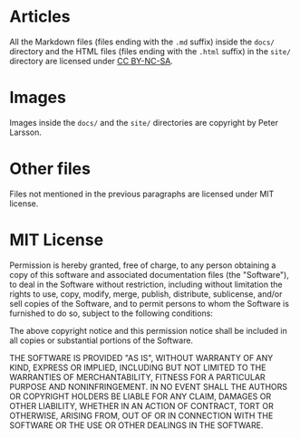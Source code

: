 # Articles

All the Markdown files (files ending with the `.md` suffix) inside the `docs/` directory and the HTML files (files ending with the `.html` suffix) in the `site/` directory are licensed under [CC BY-NC-SA](https://creativecommons.org/licenses/by-nc-sa/4.0/).

# Images

Images inside the `docs/` and the `site/` directories are copyright by Peter Larsson.

# Other files

Files not mentioned in the previous paragraphs are licensed under MIT license.

# MIT License

Permission is hereby granted, free of charge, to any person obtaining
a copy of this software and associated documentation files (the
"Software"), to deal in the Software without restriction, including
without limitation the rights to use, copy, modify, merge, publish,
distribute, sublicense, and/or sell copies of the Software, and to
permit persons to whom the Software is furnished to do so, subject to
the following conditions:

The above copyright notice and this permission notice shall be
included in all copies or substantial portions of the Software.

THE SOFTWARE IS PROVIDED "AS IS", WITHOUT WARRANTY OF ANY KIND,
EXPRESS OR IMPLIED, INCLUDING BUT NOT LIMITED TO THE WARRANTIES OF
MERCHANTABILITY, FITNESS FOR A PARTICULAR PURPOSE AND
NONINFRINGEMENT. IN NO EVENT SHALL THE AUTHORS OR COPYRIGHT HOLDERS BE
LIABLE FOR ANY CLAIM, DAMAGES OR OTHER LIABILITY, WHETHER IN AN ACTION
OF CONTRACT, TORT OR OTHERWISE, ARISING FROM, OUT OF OR IN CONNECTION
WITH THE SOFTWARE OR THE USE OR OTHER DEALINGS IN THE SOFTWARE.